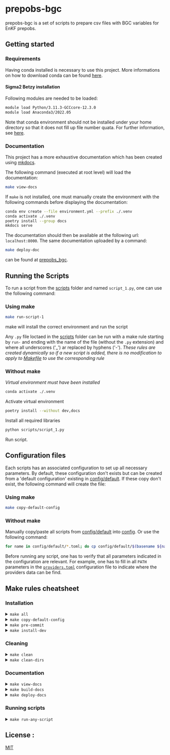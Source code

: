# prepobs-bgc
prepobs-bgc is a set of scripts to prepare csv files with BGC variables for EnKF prepobs.
## Getting started
### Requirements
Having conda installed is necessary to use this project.
More informations on how to download conda can be found [here](https://conda.io/projects/conda/en/latest/user-guide/install/index.html).
#### Sigma2 Betzy installation
Following modules are needed to be loaded:
``` bash
module load Python/3.11.3-GCCcore-12.3.0
module load Anaconda3/2022.05
```
Note that conda environment should not be installed under your home directory so that it does not fill up file number quata. For further information, see [here](https://documentation.sigma2.no/software/userinstallsw/conda.html#installing-with-conda).
### Documentation
This project has a more exhaustive documentation which has been created using [mkdocs](https://www.mkdocs.org/).

The following command (executed at root level) will load the documentation:

``` bash
make view-docs
```

If `make` is not installed, one must manually create the environment with the following commands before displaying the documentation:

``` bash
conda env create --file environment.yml --prefix ./.venv
conda activate ./.venv
poetry install --group docs
mkdocs serve
```

The documentation should then be available at the following url: `localhost:8000`. The same documentation uploaded by a command:

``` bash
make deploy-doc
```

can be found at [prepobs_bgc](https://nansencenter.github.io/prepobs_bgc/).

## Running the Scripts

To run a script from the [scripts](/scripts/) folder and named `script_1.py`, one can use the following command:

### Using make
``` bash
make run-script-1
```

make will install the correct environment and run the script

Any `.py` file loctaed in the [scripts](/scripts/) folder can be run with a make rule starting by `run-` and ending with the name of the file (without the `.py` extension) and where all underscores ('_') ar replaced by hyphens ('-').
*These rules are created dynamically so if a new script is added, there is no modification to apply to [Makefile](/Makefile) to use the corresponding rule*

### Without make
*Virtual environment must have been installed*
``` bash
conda activate ./.venv
```

Activate virtual environment

``` bash
poetry install --without dev,docs
```

Install all required libraries

``` bash
python scripts/script_1.py
```

Run script.
## Configuration files
Each scripts has an associated configuration to set up all necessary parameters. By default, these configuration don't exists but can be created from a 'default configuration' existing in [config/default](/config/default/). If these copy don't exist, the following command will create the file:

### Using make
``` bash
make copy-default-config
```
### Without make
Manually copy/paste all scripts from [config/default](/config/default/) into [config](/config/). Or use the following command:
``` bash
for name in config/default/*.toml; do cp config/default/$(basename ${name}) config/_$(basename ${name}) ; done
```

Before running any script, one has to verify that all parameters indicated in the configuration are relevant. For example, one has to fill in all `PATH` parameters in the [`providers.toml`](/config/default/providers.toml) configuration file to indicate where the providers data can be find.

## Make rules cheatsheet

### Installation
<details close>
<summary> <code>make all</code> </summary>
Create the environment, install all libraries and copy the configuration files (if needed).
</details>

<details close>
<summary> <code>make copy-default-config</code> </summary>
Copy default configuration files to the config folder if default files have been modified or if the configuration file doesn't exist.
</details>

<details close>
<summary> <code>make pre-commit</code> </summary>
Install git pre-commit hooks to ensure that the code meets editing standards before committing to github.
</details>

<details close>
<summary> <code>make install-dev</code> </summary>
Install the environment as <code>make all</code> would do and install git hooks to ensure that the code meets editing standards before committing to github.
</details>

### Cleaning
<details close>
<summary> <code>make clean</code> </summary>
'Clean' the repository environment: remove virtual environment folder and git hooks.
</details>

<details close>
<summary> <code>make clean-dirs</code> </summary>
'Clean' the outputs: remove all bgc_fig and bgc_data directories.
</details>

### Documentation
<details close>
<summary> <code>make view-docs</code> </summary>
Create the environment, install documentation-related libraries and build the documentation website locally. The documentation is then accessible from a browser at the <code>localhost:8000</code> adress. See MkDocs documentation on <code>mkdocs serve</code> for more informations.
</details>

<details close>
<summary> <code>make build-docs</code> </summary>
Create the environment, install documentation-related libraries and build the documentation website into the 'site' folder. See MkDocs documentation on <code>mkdocs build</code> for more informations.
</details>

<details close>
<summary> <code>make deploy-docs</code> </summary>
Create the environment, install documentation-related libraries and deploy documentation to a github branch. See MkDocs documentation on <code>mkdocs deploy</code> for more informations.
</details>

### Running scripts
<details close>
<summary> <code>make run-any-script</code> </summary>
Create the environment, install scripts-running-related libraries and runs the <code>scripts/any_script.py</code> python script. 'any-script' can be replaced by anything in order to run a script. For example, calling <code>make run-another-script</code> will run the <code>scripts/another_script.py</code> python script (if it exists). To make this rule work, the following syntax must be respected:

- script must be a python script
- script must be in the `scripts/` folder
- underscores ('_') must be replaced by hyphens ('-') in the script name
- extension ('.py') must be removed from the script's name
- rule must start with the `run-` prefix

</details>

## License :
[MIT](https://choosealicense.com/licenses/mit/)
